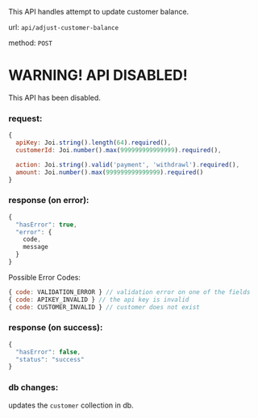 This API handles attempt to update customer balance.

url: `api/adjust-customer-balance`

method: `POST`

# WARNING! API DISABLED!

This API has been disabled.

### request: 
```js
{
  apiKey: Joi.string().length(64).required(),
  customerId: Joi.number().max(999999999999999).required(),

  action: Joi.string().valid('payment', 'withdrawl').required(), 
  amount: Joi.number().max(999999999999999).required()
}
```

### response (on error):
```js
{
  "hasError": true,
  "error": {
    code,
    message
  }
}
```

Possible Error Codes:
```js
{ code: VALIDATION_ERROR } // validation error on one of the fields
{ code: APIKEY_INVALID } // the api key is invalid
{ code: CUSTOMER_INVALID } // customer does not exist
```

### response (on success):
```js
{
  "hasError": false,
  "status": "success"
}
```

### db changes:
updates the `customer` collection in db.